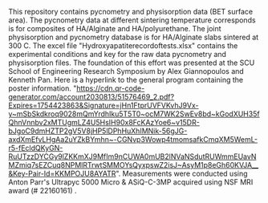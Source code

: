 This repository contains pycnometry and physisorption data (BET surface area). The pycnometry data at different sintering temperature corresponds is for composites of HA/Alginate and HA/polyurethane. The joint physisorption and pycnometry database is for HA/Alginate slabs sintered at 300 C.
The excel file "Hydroxyapatiterecordoftests.xlsx" contains the experimental conditions and key for the raw data pycnometry and physisorption files.
The foundation of this effort was presented at the SCU School of Engineering Research Symposium by Alex Giannopoulos and Kenneth Pan. Here is a hyperlink to the general program containing the poster information. "https://cdn.qr-code-generator.com/account2030813/51576469_2.pdf?Expires=1754423863&Signature=jHn1FtprUVFVKvhJ9Vx-y~mSbSkdkroq9028mQmYrdhIku5T5T0~ocM7WK2SwEv8bd~kGodXUH35fQhnVnnbv2xMTUgmLZ4U5HsIH90x8FcKAzYoe6~v15DR-bJgoC9dmHZTP2gV5V8jHP5lDPhHuXhIMNik-56gJG-axdXmEfvLHgAa2uYZkBYmhn~-CGNvp3Wowp4tmomsafkCmqXM5WemL-r5-fEcldQKyGN-RuUTzzDYCGy9lZKKmXJ9MfIm9nCUWA0mUB2lNVaNSdutRUWmmEUavNMZmiq7sEZCuq8NPMlRTrwtSMMOYsQyxpswZ2isJ~AsyM1p8eGh60KVJA__&Key-Pair-Id=KKMPOJU8AYATR".
Measurements were conducted using Anton Parr's Ultrapyc 5000 Micro & ASiQ-C-3MP acquired using NSF MRI award (# 22160161) .
